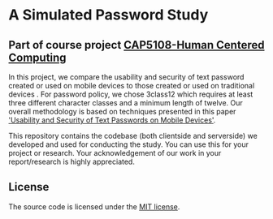 # A Simulated Password Study 
## Part of course project [CAP5108-Human Centered Computing](https://www.cise.ufl.edu/class/cap5108sp18/)

In this project, we compare the usability and security of text password created or used on mobile devices  to those created or used on traditional devices . For password policy, we chose 3class12 which requires at least three different character classes and a minimum length of twelve. Our overall methodology is based on techniques presented in this paper ['Usability and Security of Text Passwords on Mobile Devices'](https://dl.acm.org/citation.cfm?id=2858384).

This repository contains the codebase (both clientside and serverside) we developed and used for conducting the study. You can use this for your project or research. Your acknowledgement of our work in your report/research is highly appreciated. 

## License
The source code is licensed under the [MIT license](https://opensource.org/licenses/mit-license.php).

